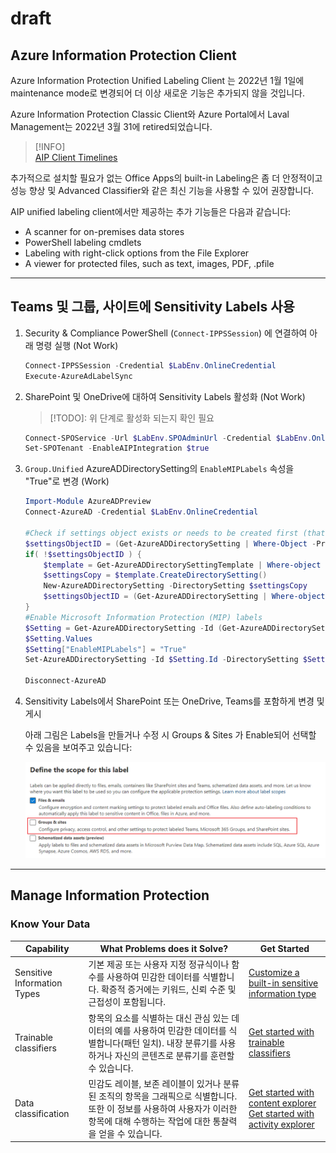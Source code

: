 ﻿# draft

## Azure Information Protection Client

Azure Information Protection Unified Labeling Client 는 2022년 1월 1일에 maintenance mode로 변경되어 더 이상 새로운 기능은 추가되지 않을 것입니다.

Azure Information Protection Classic Client와 Azure Portal에서 Laval Management는 2022년 3월 31에 retired되었습니다.

> [!INFO]  
> [AIP Client Timelines](https://docs.microsoft.com/en-us/azure/information-protection/rms-client/use-client#aip-client-timelines)

추가적으로 설치할 필요가 없는 Office Apps의 built-in Labeling은 좀 더 안정적이고 성능 향상 및 Advanced Classifier와 같은 최신 기능을 사용할 수 있어 권장합니다.

AIP unified labeling client에서만 제공하는 추가 기능들은 다음과 같습니다:

- A scanner for on-premises data stores
- PowerShell labeling cmdlets
- Labeling with right-click options from the File Explorer
- A viewer for protected files, such as text, images, PDF, .pfile



---

## Teams 및 그룹, 사이트에 Sensitivity Labels 사용

1. Security & Compliance PowerShell (`Connect-IPPSSession`) 에 연결하여 아래 명령 실행 (Not Work)
    ```powershell
    Connect-IPPSSession -Credential $LabEnv.OnlineCredential
    Execute-AzureAdLabelSync
    ```

1. SharePoint 및 OneDrive에 대하여 Sensitivity Labels 활성화 (Not Work)
    > [!TODO]: 위 단계로 활성화 되는지 확인 필요

    ```powershell
    Connect-SPOService -Url $LabEnv.SPOAdminUrl -Credential $LabEnv.OnlineCredential
    Set-SPOTenant -EnableAIPIntegration $true
    ```

1. `Group.Unified` AzureADDirectorySetting의 `EnableMIPLabels` 속성을 "True"로 변경 (Work)

    ```powershell
    Import-Module AzureADPreview
    Connect-AzureAD -Credential $LabEnv.OnlineCredential
    	 
    #Check if settings object exists or needs to be created first (that's missing in Microsoft Docs)
    $settingsObjectID = (Get-AzureADDirectorySetting | Where-Object -Property Displayname -Value "Group.Unified" -EQ).Id
    if( !$settingsObjectID ) {
        $template = Get-AzureADDirectorySettingTemplate | Where-object {$_.Displayname -eq "group.unified"}
        $settingsCopy = $template.CreateDirectorySetting()
        New-AzureADDirectorySetting -DirectorySetting $settingsCopy
        $settingsObjectID = (Get-AzureADDirectorySetting | Where-object -Property Displayname -Value "Group.Unified" -EQ).id
    }
    #Enable Microsoft Information Protection (MIP) labels
    $Setting = Get-AzureADDirectorySetting -Id (Get-AzureADDirectorySetting | Where-Object -Property DisplayName -Value "Group.Unified" -EQ).id
    $Setting.Values
    $Setting["EnableMIPLabels"] = "True"
    Set-AzureADDirectorySetting -Id $Setting.Id -DirectorySetting $Setting
    
    Disconnect-AzureAD
    ```

1. Sensitivity Labels에서 SharePoint 또는 OneDrive, Teams를 포함하게 변경 및 게시

    아래 그림은 Labels을 만들거나 수정 시 Groups & Sites 가 Enable되어 선택할 수 있음을 보여주고 있습니다:

    ![aip label scope groups and sites](https://github.com/kj-park/tech/blob/main/Microsoft365/media/Purview/aip-label-scope-groups-and-sites.png?raw=true)

---


## Manage Information Protection

### Know Your Data

| Capability | What Problems does it Solve? | Get Started |
|--|--|--|
| Sensitive Information Types | 기본 제공 또는 사용자 지정 정규식이나 함수를 사용하여 민감한 데이터를 식별합니다. 확증적 증거에는 키워드, 신뢰 수준 및 근접성이 포함됩니다. | [Customize a built-in sensitive information type](https://docs.microsoft.com/en-us/microsoft-365/compliance/customize-a-built-in-sensitive-information-type?view=o365-worldwide) |
| Trainable classifiers | 항목의 요소를 식별하는 대신 관심 있는 데이터의 예를 사용하여 민감한 데이터를 식별합니다(패턴 일치). 내장 분류기를 사용하거나 자신의 콘텐츠로 분류기를 훈련할 수 있습니다. | [Get started with trainable classifiers](https://docs.microsoft.com/en-us/microsoft-365/compliance/classifier-get-started-with?view=o365-worldwide) |
| Data classification | 민감도 레이블, 보존 레이블이 있거나 분류된 조직의 항목을 그래픽으로 식별합니다. 또한 이 정보를 사용하여 사용자가 이러한 항목에 대해 수행하는 작업에 대한 통찰력을 얻을 수 있습니다. | [Get started with content explorer](https://docs.microsoft.com/en-us/microsoft-365/compliance/data-classification-content-explorer?view=o365-worldwide) <br /> [Get started with activity explorer](https://docs.microsoft.com/en-us/microsoft-365/compliance/data-classification-activity-explorer?view=o365-worldwide) |
